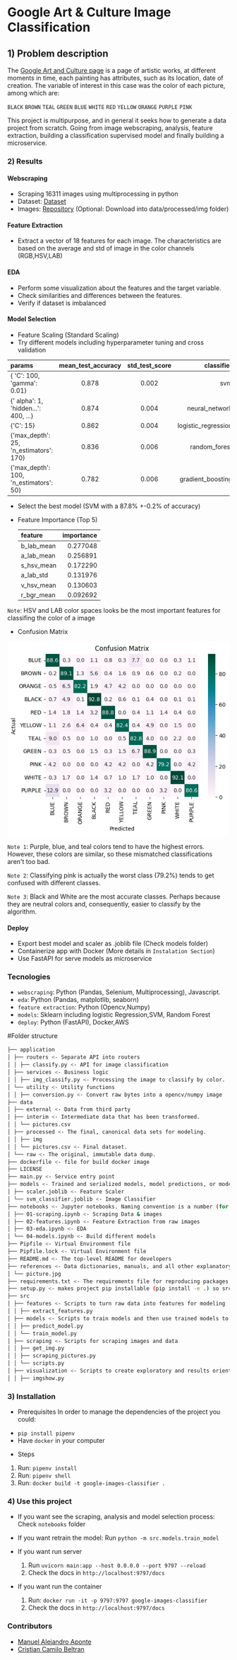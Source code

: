 # Google Art & Culture Image Classification

## 1) Problem description

The [Google Art and Culture page](https://artsandculture.google.com/) is a page of artistic works, at different moments in time, each painting has attributes, such as its location, date of creation. The variable of interest in this case was the color of each picture, among which are:

`BLACK` `BROWN` `TEAL` `GREEN` `BLUE` `WHITE` `RED` `YELLOW` `ORANGE` `PURPLE` `PINK`

This project is multipurpose, and in general it seeks how to generate a data project from scratch. Going from image webscraping, analysis, feature extraction, building a classification supervised model and finally building a microservice.

### 2) Results

#### Webscraping

- Scraping 16311 images using multiprocessing in python
- Dataset: [Dataset](data/processed/pictures.csv)
- Images: [Repository](https://drive.google.com/file/d/104F9KvShLjM2HJd8y-4tU8HqUFAFJC2G/view?usp=sharing) (Optional: Download into data/processed/img folder)

#### Feature Extraction

- Extract a vector of 18 features for each image. The characteristics are based on the average and std of image in the color channels (RGB,HSV,LAB)

#### EDA

- Perform some visualization about the features and the target variable.
- Check similarities and differences between the features.
- Verify if dataset is imbalanced

#### Model Selection

- Feature Scaling (Standard Scaling)
- Try different models including hyperparameter tuning and cross validation

| params                                 | mean_test_accuracy | std_test_score |          classifier |
| :------------------------------------- | :----------------: | :------------: | ------------------: |
| { 'C': 100, 'gamma': 0.01}             |       0.878        |     0.002      |                 svm |
| {' alpha': 1, 'hidden...': 400, ...}   |       0.874        |     0.004      |      neural_network |
| {'C': 15}                              |       0.862        |     0.004      | logistic_regression |
| {'max_depth': 25, 'n_estimators': 170} |       0.836        |     0.006      |       random_forest |
| {'max_depth': 100, 'n_estimators': 50} |       0.782        |     0.006      |   gradient_boosting |

- Select the best model (SVM with a 87.8% +-0.2% of accuracy)
- Feature Importance (Top 5)

  | feature    | importance |
  | :--------- | ---------: |
  | b_lab_mean |   0.277048 |
  | a_lab_mean |   0.256891 |
  | s_hsv_mean |   0.172290 |
  | a_lab_std  |   0.131976 |
  | v_hsv_mean |   0.130603 |
  | r_bgr_mean |   0.092692 |

`Note`: HSV and LAB color spaces looks be the most important features for classifing the color of a image

- Confusion Matrix

![confusion_matrix](references/confusion_matrix.png?raw=true)

`Note 1`: Purple, blue, and teal colors tend to have the highest errors. However, these colors are similar, so these mismatched classifications aren't too bad.

`Note 2`: Classifying pink is actually the worst class (79.2%) tends to get confused with different classes.

`Note 3`: Black and White are the most accurate classes. Perhaps because they are neutral colors and, consequently, easier to classify by the algorithm.

#### Deploy

- Export best model and scaler as .joblib file (Check models folder)
- Containerize app with Docker (More details in `Instalation Section`)
- Use FastAPI for serve models as microservice

### Tecnologies

- `webscraping`: Python (Pandas, Selenium, Multiprocessing), Javascript.
- `eda`: Python (Pandas, matplotlib, seaborn)
- `feature extraction`: Python (Opencv,Numpy)
- `models`: Sklearn including logistic Regression,SVM, Random Forest
- `deploy`: Python (FastAPI), Docker,AWS

#Folder structure

```bash
├── application
│ ├── routers <- Separate API into routers
│ │ ├── classify.py <- API for image classification
│ ├── services <- Business logic
│ │ ├── img_classify.py <- Processing the image to classify by color.
│ └── utility <- Utility functions
│ │ ├── conversion.py <- Convert raw bytes into a opencv/numpy image
├── data
│ ├── external <- Data from third party
│ ├── interim <- Intermediate data that has been transformed.
│ │ └── pictures.csv
│ ├── processed <- The final, canonical data sets for modeling.
│ │ ├── img
│ │ └── pictures.csv <- Final dataset.
│ └── raw <- The original, immutable data dump.
├── dockerfile <- file for build docker image
├── LICENSE
├── main.py <- Service entry point
├── models <- Trained and serialized models, model predictions, or model summaries
│ ├── scaler.joblib <- Feature Scaler
│ └── svm_classifier.joblib <- Image Classifier
├── notebooks <- Jupyter notebooks. Naming convention is a number (for ordering)
│ ├── 01-scraping.ipynb <- Scraping Data & images
│ ├── 02-features.ipynb <- Feature Extraction from raw images
│ ├── 03-eda.ipynb <- EDA
│ └── 04-models.ipynb <- Build different models
├── Pipfile <- Virtual Environment file
├── Pipfile.lock <- Virtual Environment file
├── README.md <- The top-level README for developers
├── references <- Data dictionaries, manuals, and all other explanatory materials
│ └── picture.jpg
├── requirements.txt <- The requirements file for reproducing packages used in this project
├── setup.py <- makes project pip installable (pip install -e .) so src can be imported
├── src
│ ├── features <- Scripts to turn raw data into features for modeling
│ │ ├── extract_features.py
│ ├── models <- Scripts to train models and then use trained models to make
│ │ ├── predict_model.py
│ │ └── train_model.py
│ ├── scraping <- Scripts for scraping images and data
│ │ ├── get_img.py
│ │ ├── scraping_pictures.py
│ │ └── scripts.py
│ ├── visualization <- Scripts to create exploratory and results oriented visualizations
│ │ ├── imgshow.py

```

### 3) Installation

- Prerequisites
  In order to manage the dependencies of the project you could:

* `pip install pipenv`
* Have `docker` in your computer

- Steps

1. Run: `pipenv install`
2. Run: `pipenv shell`
3. Run: `docker build -t google-images-classifier .`

### 4) Use this project

- If you want see the scraping, analysis and model selection process:
  Check `notebooks` folder

- If you want retrain the model:
  Run `python -m src.models.train_model`

- If you want run server

  1. Run `uvicorn main:app --host 0.0.0.0 --port 9797 --reload`
  2. Check the docs in `http://localhost:9797/docs`

- If you want run the container
  1. Run: `docker run -it -p 9797:9797 google-images-classifier`
  2. Check the docs in `http://localhost:9797/docs`

### Contributors

- [Manuel Alejandro Aponte](https://www.linkedin.com/in/manuelalejandroaponte/)
- [Cristian Camilo Beltran](https://www.linkedin.com/in/cristian-beltran-velosa-897762204/)

